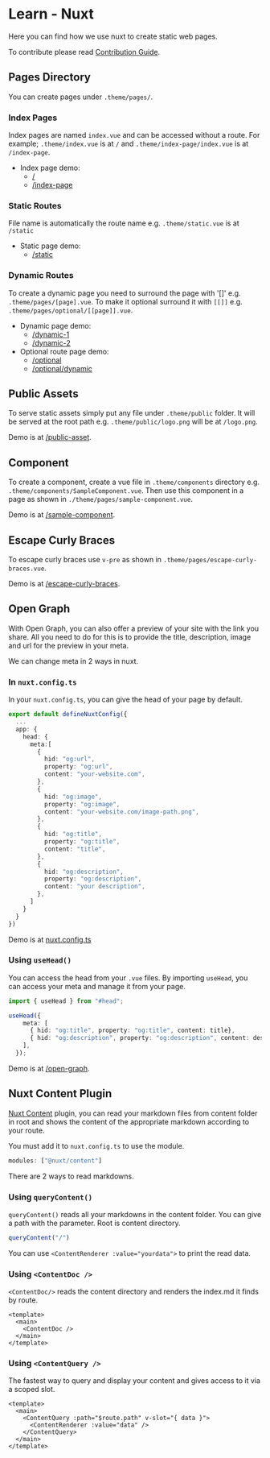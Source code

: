 # Learn - Nuxt

Here you can find how we use nuxt to create static web pages.

To contribute please read [Contribution Guide](./contribution-guide.md).

## Pages Directory

You can create pages under `.theme/pages/`.

### Index Pages

Index pages are named `index.vue` and can be accessed without a route. For
example; `.theme/index.vue` is at `/` and `.theme/index-page/index.vue` is at
`/index-page`.

- Index page demo:
  - [/](/)
  - [/index-page](/index-page)

### Static Routes

File name is automatically the route name e.g. `.theme/static.vue` is at
`/static`

- Static page demo:
  - [/static](/static)

### Dynamic Routes

To create a dynamic page you need to surround the page with '[]' e.g.
`.theme/pages/[page].vue`. To make it optional surround it with `[[]]` e.g.
`.theme/pages/optional/[[page]].vue`.

- Dynamic page demo:
  - [/dynamic-1](/dynamic-1)
  - [/dynamic-2](/dynamic-2)
- Optional route page demo:
  - [/optional](/optional)
  - [/optional/dynamic](/optional/dynamic)

## Public Assets

To serve static assets simply put any file under `.theme/public` folder. It
will be served at the root path e.g. `.theme/public/logo.png` will be at
`/logo.png`.

Demo is at [/public-asset](/public-asset).

## Component

To create a component, create a vue file in `.theme/components` directory e.g.
`.theme/components/SampleComponent.vue`. Then use this component in a page as
shown in `./theme/pages/sample-component.vue`.

Demo is at [/sample-component](/sample-component).

## Escape Curly Braces

To escape curly braces use `v-pre` as shown in
`.theme/pages/escape-curly-braces.vue`.

Demo is at [/escape-curly-braces](/escape-curly-braces).

## Open Graph

With Open Graph, you can also offer a preview of your site with the link you
share. All you need to do for this is to provide the title, description,
image and url for the preview in your meta.

We can change meta in 2 ways in nuxt.

### In `nuxt.config.ts`

In your `nuxt.config.ts`, you can give the head of your page by default.

```ts
export default defineNuxtConfig({
  ...
  app: {
    head: {
      meta:[
        {
          hid: "og:url",
          property: "og:url",
          content: "your-website.com",
        },
        {
          hid: "og:image",
          property: "og:image",
          content: "your-website.com/image-path.png",
        },
        {
          hid: "og:title",
          property: "og:title",
          content: "title",
        },
        {
          hid: "og:description",
          property: "og:description",
          content: "your description",
        },
      ]
    }
  }
})
```

Demo is at [nuxt.config.ts](https://github.com/mouseless/learn-nuxt/blob/main/.theme/nuxt.config.ts)

### Using `useHead()`

You can access the head from your `.vue` files. By importing `useHead`,
you can access your meta and manage it from your page.

```ts
import { useHead } from "#head";

useHead({
    meta: [
      { hid: "og:title", property: "og:title", content: title},
      { hid: "og:description", property: "og:description", content: description },
    ],
  });
```

Demo is at [/open-graph](/open-graph).

## Nuxt Content Plugin

[Nuxt Content](https://content.nuxtjs.org/) plugin, you can read your markdown
files from  content folder in root and shows the content of the appropriate
markdown according to your route.

You must add it to `nuxt.config.ts` to use the module.

```ts
modules: ["@nuxt/content"]
```

There are 2 ways to read markdowns.

### Using `queryContent()`

`queryContent()` reads all your markdowns in the content folder. You can give a
path with the parameter. Root is content directory.

```js
queryContent("/")
```

You can use `<ContentRenderer :value="yourdata">` to print the read data.

### Using `<ContentDoc />`

`<ContentDoc/>` reads the content directory and renders the index.md it finds
by route.

```vue
<template>
  <main>
    <ContentDoc />
  </main>
</template>
```

### Using `<ContentQuery />`

The fastest way to query and display your content and gives access to it via
a scoped slot.

```vue
<template>
  <main>
    <ContentQuery :path="$route.path" v-slot="{ data }">
      <ContentRenderer :value="data" />
    </ContentQuery>
  </main>
</template>
```
